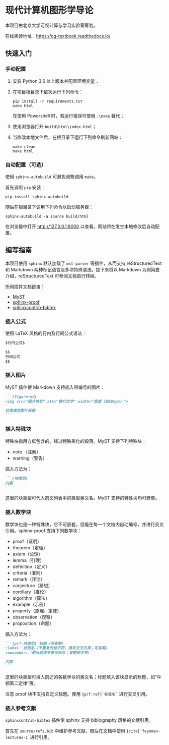 # 现代计算机图形学导论

本项目由北京大学可视计算与学习实验室筹划。

在线阅读地址：<https://cg-textbook.readthedocs.io/>

## 快速入门

### 手动配置

1. 安装 Python 3.6 以上版本并配置环境变量；

2. 在项目根目录下依次运行下列命令：

   ``` shell
   pip install -r requirements.txt
   make html
   ```

   在使用 Powershell 时，若运行错误可使用 `.\make` 替代；

3. 使用浏览器打开 `build\html\index.html`；

4. 当修改本地文件后，在根目录下运行下列命令刷新网站：

   ``` shell
   make clean
   make html
   ```

### 自动配置（可选）

使用 `sphinx-autobuild` 可避免频繁调用 `make`。

首先调用 `pip` 安装：

```shell
pip install sphinx-autobuild
```

随后在根目录下调用下列命令以启动服务器：

```shell
sphinx-autobuild -a source build/html
```

在浏览器中打开 <http://127.0.0.1:8000> 以查看。网站将在发生本地修改后自动配置。

## 编写指南

本项目使用 `sphinx` 默认加载了 `mst-parser` 等插件，从而支持 reStructuredText 和 Markdown 两种标记语言及多项特殊语法。接下来将以 Markdown 为例简要介绍，reStructuredText 可参阅文档自行转换。

所用插件文档链接：

- [MyST](https://myst-parser.readthedocs.io)
- [sphinx-proof](https://sphinx-proof.readthedocs.io)
- [sphinxcontrib-bibtex](https://sphinxcontrib-bibtex.readthedocs.io/)

### 插入公式

使用 LaTeX 风格的行内及行间公式语法：

```markdown
$行内公式$

$$
行间公式
$$
```

### 插入图片

MyST 插件使 Markdown 支持插入带编号的图片：

````markdown
```{figure-md}
<img src="图片地址" alt="替代文字" width="宽度（如500px）">

这里填写图片标题
```
````

### 插入特殊块

特殊块指用方框包含的、经过特殊美化的段落。MyST 支持下列特殊块：

- note （注解）
- warning（警告）

插入方法为：

````markdown
```{块类型}
内容
```
````

这里的块类型可代入前文列表中的类型英文名。MyST 支持的特殊块均可嵌套。

### 插入数学块

数学块也是一种特殊块，它不可嵌套，但能在每一个文档内自动编号，并进行交叉引用。sphinx-proof 支持下列数学块：

- proof（证明）
- theorem（定理）
- axiom（公理）
- lemma（引理）
- definition（定义）
- criteria（准则）
- remark（评注）
- conjecture（猜想）
- corollary（推论）
- algorithm（算法）
- example（示例）
- property（原理、定律）
- observation（观察）
- proposition（命题）

插入方法为：

````markdown
```{prf:块类型} 标题（可省略）
:label: 标签名（不重复的标识符，用来交叉引用；可省略）
:nonumber:（使当前块不参与标号；省略则正常）

内容
```
````

这里的块类型可填入前述的各数学块的英文名；标题填入该块显示的标题，如“牛顿第二定律”等。

注意 proof 块不支持自定义标题。使用 `` {prf:ref}`标签名` `` 进行交叉引用。

### 插入参考文献

`sphinxcontrib-bibtex` 插件使 sphinx 支持 bibliography 风格的文献引用。

首先在 `source/refs.bib` 中维护参考文献，随后在文档中使用 `` {cite}`feynman-lectures-1` ``进行引用。
